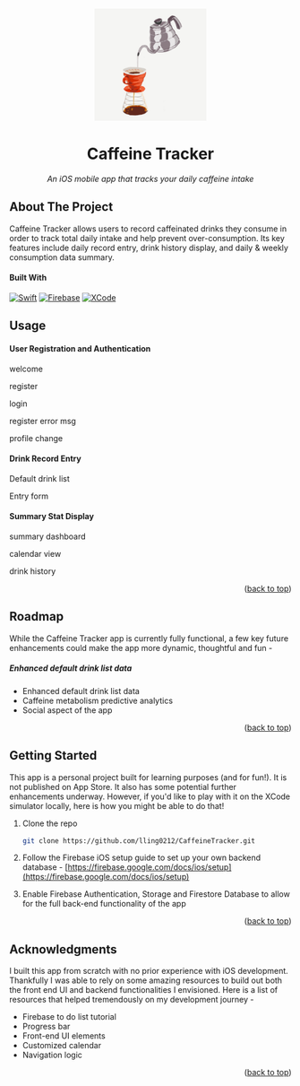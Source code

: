 <a name="readme-top"></a>

<!-- PROJECT LOGO -->
<br />
<div align="center">

  <a>
    <img src="CaffeineTracker/Others/icon.jpg" alt="Logo" width="200" height="200">
  </a>

<h1 align="center">Caffeine Tracker</h1>

  <p align="center" style="font-style: italic;">
    An iOS mobile app that tracks your daily caffeine intake
  </p>
  
</div>


<!-- ABOUT THE PROJECT -->
## About The Project

Caffeine Tracker allows users to record caffeinated drinks they consume in order to track total daily intake and help prevent over-consumption. Its key features include daily record entry, drink history display, and daily & weekly consumption data summary.




#### Built With

[![Swift][Swift]][Swift-url] [![Firebase][Firebase]][Firebase-url] [![XCode][XCode]][XCode-url] 




## Usage



#### User Registration and Authentication

welcome

register

login

register error msg

profile change


#### Drink Record Entry

Default drink list


Entry form



#### Summary Stat Display

summary dashboard

calendar view

drink history


<p align="right">(<a href="#readme-top">back to top</a>)</p>



<!-- ROADMAP -->
## Roadmap

While the Caffeine Tracker app is currently fully functional, a few key future enhancements could make the app more dynamic, thoughtful and fun - 

##### Enhanced default drink list data
* Enhanced default drink list data
* Caffeine metabolism predictive analytics
* Social aspect of the app

<p align="right">(<a href="#readme-top">back to top</a>)</p>



<!-- GETTING STARTED -->
## Getting Started

This app is a personal project built for learning purposes (and for fun!). It is not published on App Store. It also has some potential further enhancements underway. However, if you'd like to play with it on the XCode simulator locally, here is how you might be able to do that!


1. Clone the repo
   ```sh
   git clone https://github.com/lling0212/CaffeineTracker.git
   ```

2. Follow the Firebase iOS setup guide to set up your own backend database - [https://firebase.google.com/docs/ios/setup](https://firebase.google.com/docs/ios/setup)

3. Enable Firebase Authentication, Storage and Firestore Database to allow for the full back-end functionality of the app

<p align="right">(<a href="#readme-top">back to top</a>)</p>




<!-- ACKNOWLEDGMENTS -->
## Acknowledgments

I built this app from scratch with no prior experience with iOS development. Thankfully I was able to rely on some amazing resources to build out both the front end UI and backend functionalities I envisioned. Here is a list of resources that helped tremendously on my development journey - 

* Firebase to do list tutorial
* Progress bar
* Front-end UI elements
* Customized calendar 
* Navigation logic


<p align="right">(<a href="#readme-top">back to top</a>)</p>



<!-- MARKDOWN LINKS & IMAGES -->
[Swift]: https://img.shields.io/badge/Swift-FA7343?style=for-the-badge&logo=swift&logoColor=white
[Swift-url]: https://www.swift.org/
[XCode]: https://img.shields.io/badge/Xcode-007ACC?style=for-the-badge&logo=Xcode&logoColor=white
[XCode-url]: https://developer.apple.com/xcode/
[Firebase-url]: https://firebase.google.com/
[Firebase]: https://img.shields.io/badge/firebase-ffca28?style=for-the-badge&logo=firebase&logoColor=black